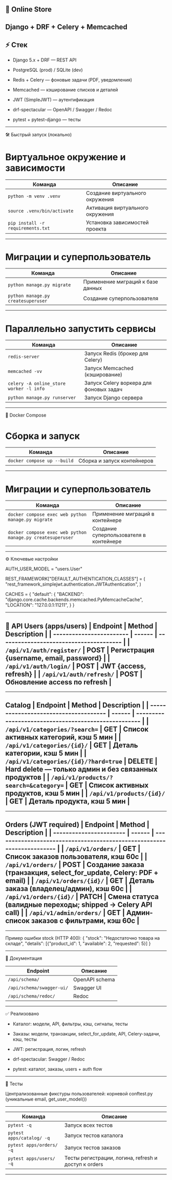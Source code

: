🚀 Online Store
-------------------------------------------------------------------------

Django + DRF + Celery + Memcached
-------------------------------------------------------------------------

⚡ Стек
-------------------------------------------------------------------------

- Django 5.x + DRF — REST API

- PostgreSQL (prod) / SQLite (dev)

- Redis + Celery — фоновые задачи (PDF, уведомления)

- Memcached — кэширование списков и деталей

- JWT (SimpleJWT) — аутентификация

- drf-spectacular — OpenAPI / Swagger / Redoc

- pytest + pytest-django — тесты

-------------------------------------------------------------------------
🛠 Быстрый запуск (локально)

# Виртуальное окружение и зависимости

| Команда                           | Описание                         |
|-----------------------------------|----------------------------------|
| `python -m venv .venv`            | Создание виртуального окружения  |
| `source .venv/bin/activate`       | Активация виртуального окружения |
| `pip install -r requirements.txt` | Установка зависимостей проекта   |

-------------------------------------------------------------------------

# Миграции и суперпользователь

| Команда                            | Описание                          |
|------------------------------------|-----------------------------------|
| `python manage.py migrate`         | Применение миграций к базе данных |
| `python manage.py createsuperuser` | Создание суперпользователя        |

---------------------------------------------------------------------------

# Параллельно запустить сервисы

| Команда                                 | Описание                                |
|-----------------------------------------|-----------------------------------------|
| `redis-server`                          | Запуск Redis (брокер для Celery)        |
| `memcached -vv`                         | Запуск Memcached (кэширование)          |
| `celery -A online_store worker -l info` | Запуск Celery воркера для фоновых задач |
| `python manage.py runserver`            | Запуск Django сервера                   |

--------------------------------------------------------------------------------------
🐳 Docker Compose

# Сборка и запуск

| Команда                     | Описание                    |
|-----------------------------|-----------------------------|
| `docker compose up --build` | Сборка и запуск контейнеров |

--------------------------------------------------------------

# Миграции и суперпользователь

| Команда                                                    | Описание                                |
|------------------------------------------------------------|-----------------------------------------|
| `docker compose exec web python manage.py migrate`         | Применение миграций в контейнере        |
| `docker compose exec web python manage.py createsuperuser` | Создание суперпользователя в контейнере |

---------------------------------------------------------------------------------------------------------
⚙️ Ключевые настройки

AUTH_USER_MODEL = "users.User"

REST_FRAMEWORK["DEFAULT_AUTHENTICATION_CLASSES"] = (
"rest_framework_simplejwt.authentication.JWTAuthentication",
)

CACHES = {
"default": {
"BACKEND": "django.core.cache.backends.memcached.PyMemcacheCache",
"LOCATION": "127.0.0.1:11211",
}
}

--------------------------------------------------------------------------------------------------
🔗 API
Users (apps/users)
| Endpoint | Method | Description |
| ------------------------ | ------ | --------------------------------------- |
| `/api/v1/auth/register/` | POST | Регистрация {username, email, password} |
| `/api/v1/auth/login/`    | POST | JWT {access, refresh} |
| `/api/v1/auth/refresh/`  | POST | Обновление access по refresh |
-------------------------------------------------------------------------------

--------------------------------------------------------------------------------------------------------
Catalog
| Endpoint | Method | Description |
| ------------------------------------- | ------ | ---------------------------------------------------- |
| `/api/v1/categories/?search=`         | GET | Список активных категорий, кэш 5 мин |
| `/api/v1/categories/{id}/`            | GET | Деталь категории, кэш 5 мин |
| `/api/v1/categories/{id}/?hard=true`  | DELETE | Hard delete — только админ и без связанных продуктов |
| `/api/v1/products/?search=&category=` | GET | Список активных продуктов, кэш 5 мин |
| `/api/v1/products/{id}/`              | GET | Деталь продукта, кэш 5 мин |
---------------------------------------------------------------------------------------------------------

------------------------------------------------------------------------------------------------------------
Orders (JWT required)
| Endpoint | Method | Description |
| ----------------------- | ------ | ---------------------------------------------------------------------- |
| `/api/v1/orders/`       | GET | Список заказов пользователя, кэш 60с |
| `/api/v1/orders/`       | POST | Создание заказа (транзакция, select\_for\_update, Celery: PDF + email) |
| `/api/v1/orders/{id}/`  | GET | Деталь заказа (владелец/админ), кэш 60с |
| `/api/v1/orders/{id}/`  | PATCH | Смена статуса (валидные переходы; shipped → Celery API call)           |
| `/api/v1/admin/orders/` | GET | Админ-список заказов с фильтрами, кэш 60с |
-------------------------------------------------------------------------------------------------------------

--------------------------------------------------------------------------------------------------
Пример ошибки stock (HTTP 400):
{
"stock": "Недостаточно товара на складе",
"details": [{"product_id": 1, "available": 2, "requested": 5}]
}

----------------------------------------------------------------
📄 Документация

| Endpoint                  | Описание       |
|---------------------------|----------------|
| `/api/schema/`            | OpenAPI schema |
| `/api/schema/swagger-ui/` | Swagger UI     |
| `/api/schema/redoc/`      | Redoc          |

----------------------------------------------------------------

✅ Реализовано

- Каталог: модели, API, фильтры, кэш, сигналы, тесты

- Заказы: модели, транзакции, select_for_update, API, Celery-задачи, кэш, тесты

- JWT: регистрация, логин, refresh

- drf-spectacular: Swagger / Redoc

- pytest: каталог, заказы, users + auth flow

--------------------------------------------------------------------------------------------------

🧪 Тесты

Централизованные фикстуры пользователей: корневой conftest.py (уникальные email, get_user_model())


--------------------------------------------------------------------------------------------------

| Команда                   | Описание                                             |
|---------------------------|------------------------------------------------------|
| `pytest -q`               | Запуск всех тестов                                   |
| `pytest apps/catalog/ -q` | Запуск тестов каталога                               |
| `pytest apps/orders/ -q`  | Запуск тестов заказов                                |
| `pytest apps/users/ -q`   | Тесты регистрации, логина, refresh и доступ к orders |

--------------------------------------------------------------------------------------------------
